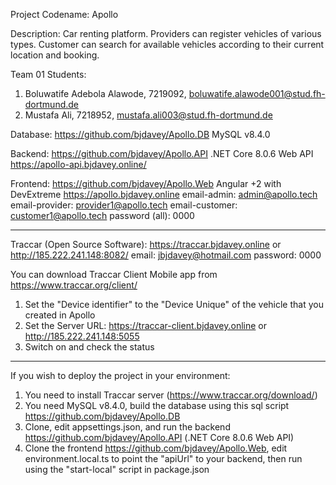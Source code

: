 Project Codename: Apollo    

Description: Car renting platform. Providers can register vehicles of various types. Customer can search for available vehicles according to their current location and booking.

Team 01
Students:
1) Boluwatife Adebola Alawode, 7219092, boluwatife.alawode001@stud.fh-dortmund.de
2) Mustafa Ali, 7218952, mustafa.ali003@stud.fh-dortmund.de

Database:
https://github.com/bjdavey/Apollo.DB
MySQL v8.4.0

Backend:
https://github.com/bjdavey/Apollo.API
.NET Core 8.0.6 Web API
https://apollo-api.bjdavey.online/


Frontend:
https://github.com/bjdavey/Apollo.Web
Angular +2 with DevExtreme
https://apollo.bjdavey.online
email-admin: admin@apollo.tech
email-provider: provider1@apollo.tech
email-customer: customer1@apollo.tech
password (all): 0000


-------------------------------
Traccar (Open Source Software):
https://traccar.bjdavey.online or http://185.222.241.148:8082/
email: jbjdavey@hotmail.com
password: 0000

You can download Traccar Client Mobile app from https://www.traccar.org/client/
1) Set the "Device identifier" to the "Device Unique" of the vehicle that you created in Apollo
2) Set the Server URL: https://traccar-client.bjdavey.online or http://185.222.241.148:5055
3) Switch on and check the status


--------------------------------------------------------------
If you wish to deploy the project in your environment:
1) You need to install Traccar server (https://www.traccar.org/download/)
2) You need MySQL v8.4.0, build the database using this sql script https://github.com/bjdavey/Apollo.DB
2) Clone, edit appsettings.json, and run the backend https://github.com/bjdavey/Apollo.API (.NET Core 8.0.6 Web API)
3) Clone the frontend https://github.com/bjdavey/Apollo.Web, edit environment.local.ts to point the "apiUrl" to your backend, then run using the "start-local" script in package.json
